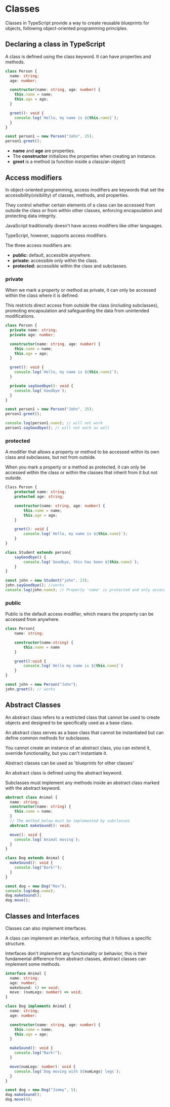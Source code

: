 # Classes

Classes in TypeScript provide a way to create reusable blueprints for objects, following object-oriented programming principles.

## Declaring a class in TypeScript

A class is defined using the class keyword. It can have properties and methods.

```ts
class Person {
  name: string;
  age: number;

  constructor(name: string, age: number) {
    this.name = name;
    this.age = age;
  }

  greet(): void {
    console.log(`Hello, my name is ${this.name}`);
  }
}

const person1 = new Person("John", 25);
person1.greet();
```

- **name** and **age** are properties.
- The **constructor** initializes the properties when creating an instance.
- **greet** is a method (a function inside a class/an object)

## Access modifiers

In object-oriented programming, access modifiers are keywords that set the accessibility(visibility) of classes, methods, and properties.

They control whether certain elements of a class can be accessed from outside the class or from within other classes, enforcing encapsulation and protecting data integrity.

JavaScript traditionally doesn't have access modifiers like other languages.

TypeScript, however, supports access modifiers.

The three access modifiers are:

- **public:** default, accessible anywhere.
- **private:** accessible only within the class.
- **protected:** accessible within the class and subclasses.

### private

When we mark a property or method as private, it can only be accessed within the class where it is defined.

This restricts direct access from outside the class (including subclasses), promoting encapsulation and safeguarding the data from unintended modifications.

```ts
class Person {
  private name: string;
  private age: number;

  constructor(name: string, age: number) {
    this.name = name;
    this.age = age;
  }

  greet(): void {
    console.log(`Hello, my name is ${this.name}`);
  }

  private sayGoodbye(): void {
    console.log(`Goodbye`);
  }
}

const person1 = new Person("John", 25);
person1.greet();

console.log(person1.name); // will not work
person1.sayGoodbye(); // will not work as well
```

### protected

A modifier that allows a property or method to be accessed within its own class and subclasses, but not from outside.

When you mark a property or a method as protected, it can only be accessed within the class or within the classes that inherit from it but not outside.

```ts
Class Person {
    protected name: string;
    protected age: string;

    constructor(name: string, age: number) {
        this.name = name;
        this.age = age;
    }

    greet(): void {
        console.log(`Hello, my name is ${this.name}`);
    }
}

class Student extends person{
    sayGoodbye() {
        console.log(`Goodbye, this has been ${this.name}`);
    }
}

const john = new Student("john", 23);
john.sayGoodbye(); //works
console.log(john.name); // Property 'name' is protected and only accessible within class 'Person' and its subclasses
```

### public

Public is the default access modifier, which means the property can be accessed from anywhere.

```ts
class Person{
    name: string;

    constructor(name:string) {
        this.name = name
    }

    greet():void {
        console.log(`Hello my name is ${this.name}`)
    }
}

const john = new Person("John");
john.greet(); // works
```

## Abstract Classes

An abstract class refers to a restricted class that cannot be used to create objects and designed to be specifically used as a base class.

An abstract class serves as a base class that cannot be instantiated but can define common methods for subclasses.

You cannot create an instance of an abstract class, you can extend it, override functionality, but you can't instantiate it.

Abstract classes can be used as 'blueprints for other classes'

An abstract class is defined using the abstract keyword.

Subclasses must implement any methods inside an abstract class marked with the abstract keyword.

```ts
abstract class Animal {
  name: string;
  constructor(name: string) {
    this.name = name;
  }
  // The method below must be implemented by subclasses
  abstract makeSound(): void;

  move(): void {
    console.log(`Animal moving`);
  }
}

class Dog extends Animal {
  makeSound(): void {
    console.log("Bark!");
  }
}

const dog = new Dog("Rex");
console.log(dog.name);
dog.makeSound();
dog.move();
```

## Classes and Interfaces

Classes can also implement interfaces.

A class can implement an interface, enforcing that it follows a specific structure.

Interfaces don't implement any functionality or behavior, this is their fundamental difference from abstract classes, abstract classes can implement some methods.

```ts
interface Animal {
  name: string;
  age: number;
  makeSound: () => void;
  move: (numLegs: number) => void;
}

class Dog implements Animal {
  name: string;
  age: number;

  constructor(name: string, age: number) {
    this.name = name;
    this.age = age;
  }

  makeSound(): void {
    console.log("Bark!");
  }

  move(numLegs: number): void {
    console.log(`Dog moving with ${numLegs} legs`);
  }
}

const dog = new Dog("Jimmy", 5);
dog.makeSound();
dog.move(4);
```